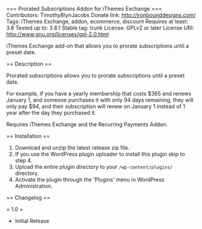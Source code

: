 === Prorated Subscriptions Addon for iThemes Exchange ===
Contributors: TimothyBlynJacobs
Donate link: http://ironbounddesigns.com/
Tags: iThemes Exchange, addon, ecommerce, discount
Requires at least: 3.8
Tested up to: 3.8.1
Stable tag: trunk
License: GPLv2 or later
License URI: http://www.gnu.org/licenses/gpl-2.0.html

iThemes Exchange add-on that allows you to prorate subscriptions until a preset date.

== Description ==

Prorated subscriptions allows you to prorate subscriptions until a preset date.

For example, if you have a yearly membership that costs $365 and renews January 1, and someone purchases it with only 94 days remaining, they will only pay $94, and their subscription will renew on January 1 instead of 1 year after the day they purchased it.

Requires iThemes Exchange and the Recurring Payments Addon.


== Installation ==

1. Download and unzip the latest release zip file.
2. If you use the WordPress plugin uploader to install this plugin skip to step 4.
3. Upload the entire plugin directory to your `/wp-content/plugins/` directory.
4. Activate the plugin through the 'Plugins' menu in WordPress Administration.

== Changelog ==

= 1.0 =
* Initial Release